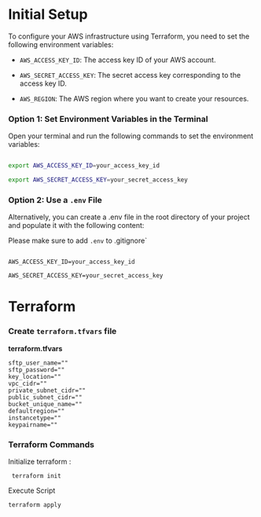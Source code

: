 # Initial Setup

To configure your AWS infrastructure using Terraform, you need to set the following environment variables:

  

-  `AWS_ACCESS_KEY_ID`: The access key ID of your AWS account.

-  `AWS_SECRET_ACCESS_KEY`: The secret access key corresponding to the access key ID.

-  `AWS_REGION`: The AWS region where you want to create your resources.

  
  

### Option 1: Set Environment Variables in the Terminal

  

Open your terminal and run the following commands to set the environment variables:

  

```bash

export AWS_ACCESS_KEY_ID=your_access_key_id

export AWS_SECRET_ACCESS_KEY=your_secret_access_key

```

  
  

### Option 2: Use a `.env` File

  

Alternatively, you can create a .env file in the root directory of your project and populate it with the following content:

  

Please make sure to add `.env` to .gitignore`

  

```

AWS_ACCESS_KEY_ID=your_access_key_id

AWS_SECRET_ACCESS_KEY=your_secret_access_key

```

  

# Terraform

  

### Create ```terraform.tfvars``` file

 

  

**terraform.tfvars**
```
sftp_user_name=""
sftp_password=""
key_location=""
vpc_cidr=""
private_subnet_cidr=""
public_subnet_cidr=""
bucket_unique_name=""
defaultregion=""
instancetype=""
keypairname=""

```

###  Terraform Commands   

Initialize terraform :

     terraform init

 Execute Script
 

    terraform apply

